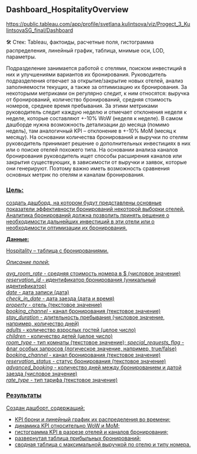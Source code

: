 ## Dashboard_HospitalityOverview
<https://public.tableau.com/app/profile/svetlana.kulintsova/viz/Progect_3_KulintsovaSG_final/Dashboard>

 🛠 Стек: Tableau, фактоиды, расчетные поля, гистограмма распределения, линейный график, таблица, мнимые оси, LOD, параметры.

Подразделение занимается работой с отелями, поиском инвестиций в них и улучшениями вариантов их бронирования. Руководитель подразделения отвечает за открытие/закрытие новых отелей, анализ заполняемости текущих, а также за оптимизацию их бронирования. За некоторыми метриками он регулярно следит, к ним относятся: выручка от бронирований, количество бронирований, средняя стоимость номеров, среднее время пребывания. За этими метриками руководитель следит каждую неделю и отмечает отклонения неделя к неделе, которые составляют +-10% WoW (неделя к неделе). В самом дашборде нужна возможность детализации до месяца (помимо недель), там аналогичный KPI – отклонение в +-10% MoM (месяц к месяцу).
На основании количества бронирований и выручки по отелям руководитель принимает решение о дополнительных инвестициях в них или о поиске отелей похожего типа. На основании анализа каналов бронирования руководитель ищет способы расширения каналов или закрытия существующих, в зависимости от выручки и заявок, которые они генерируют. Поэтому важно иметь возможность сравнения основных метрик по отелям и каналам бронирования.

### <u>Цель<u/>: <br>
создать дашборд, на котором будут представлены основные показатели эффективности бронирований некоторой выборки отелей. Аналитика бронирований должна позволить принять решение о необходимости дальнейших инвестиций в эти отели или о необходимости оптимизации их бронирования.

**Данные:**

Hospitality – таблица с бронированиями.

*Описание полей*:

*avg_room_rate* - средняя стоимость номера в $ (числовое значение)<br>
*reservation_id* - идентификатор бронирования (уникальный идентификатор)<br>
*date* - дата записи (дата)<br>
*check_in_date* - дата заезда (дата и время)<br>
*property* - отель (текстовое значение)<br>
*booking_channel* - канал бронирования (текстовое значение)<br>
*stay_duration* - длительность пребывания (числовое значение, например, количество дней)<br>
*adults* - количество взрослых гостей (целое число)<br>
*children* - количество детей (целое число)<br>
*room_type* - тип комнаты (текстовое значение);
*special_requests_flag* - флаг особых запросов (логическое значение, например, true/false)<br>
*booking_channel* - канал бронирования (текстовое значение)<br>
*reservation_status* - статус бронирования (текстовое значение)<br>
*advanced_booking* - количество дней между бронированием и датой заезда (числовое значение)<br>
*rate_type* - тип тарифа (текстовое значение)


### <u>Результаты<u/><br>
Создан дашборт, содержащий:<br>
- KPI брони и линейный график их распределения во времени;
- динамика KPI относительно WoW и MoM;
- гистограмма KPI в разрезе отелей и каналов бронирования;
- развернутая таблица прибыльных бронирований;
- сводная таблица с максимальной выручкой по отелю и типу номера.

